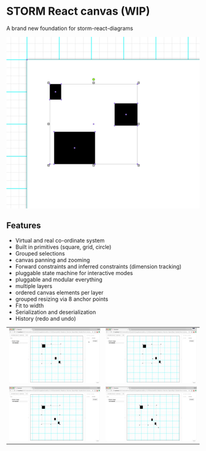 # STORM React canvas (WIP)

A brand new foundation for storm-react-diagrams

![](./images/screenshot.jpg)

## Features

* Virtual and real co-ordinate system
* Built in primitives (square, grid, circle)
* Grouped selections
* canvas panning and zooming
* Forward constraints and inferred constraints (dimension tracking)
* pluggable state machine for interactive modes
* pluggable and modular everything
* multiple layers
* ordered canvas elements per layer
* grouped resizing via 8 anchor points
* Fit to width
* Serialization and deserialization
* History (redo and undo)

| 	|	|
|---|---|
| ![](./images/1.gif)| ![](./images/2.gif) |
| ![](./images/3.gif) | ![](./images/4.gif) |
